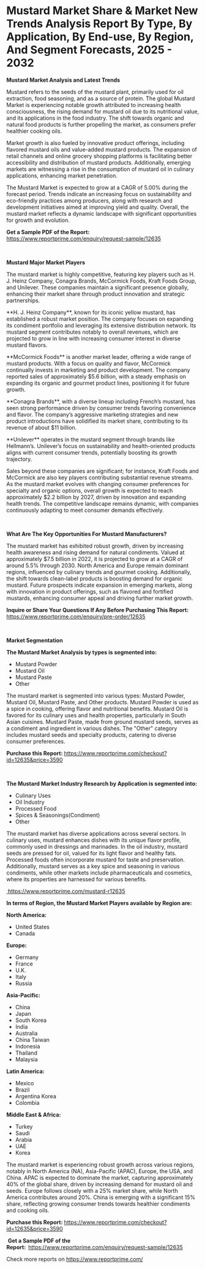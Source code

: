 <p><h1>Mustard Market Share & Market New Trends Analysis Report By Type, By Application, By End-use, By Region, And Segment Forecasts, 2025 - 2032</h1></p><p><strong>Mustard Market Analysis and Latest Trends</strong></p>
<p><p>Mustard refers to the seeds of the mustard plant, primarily used for oil extraction, food seasoning, and as a source of protein. The global Mustard Market is experiencing notable growth attributed to increasing health consciousness, the rising demand for mustard oil due to its nutritional value, and its applications in the food industry. The shift towards organic and natural food products is further propelling the market, as consumers prefer healthier cooking oils.</p><p>Market growth is also fueled by innovative product offerings, including flavored mustard oils and value-added mustard products. The expansion of retail channels and online grocery shopping platforms is facilitating better accessibility and distribution of mustard products. Additionally, emerging markets are witnessing a rise in the consumption of mustard oil in culinary applications, enhancing market penetration.</p><p>The Mustard Market is expected to grow at a CAGR of 5.00% during the forecast period. Trends indicate an increasing focus on sustainability and eco-friendly practices among producers, along with research and development initiatives aimed at improving yield and quality. Overall, the mustard market reflects a dynamic landscape with significant opportunities for growth and evolution.</p></p>
<p><strong>Get a Sample PDF of the Report:&nbsp;</strong> <a href="https://www.reportprime.com/enquiry/request-sample/12635?utm_campaign=2442&utm_medium=2&utm_source=Github&utm_content=ia&utm_term=19032025&utm_id=mustard">https://www.reportprime.com/enquiry/request-sample/12635</a></p>
<p>&nbsp;</p>
<p><strong>Mustard Major Market Players</strong></p>
<p><p>The mustard market is highly competitive, featuring key players such as H. J. Heinz Company, Conagra Brands, McCormick Foods, Kraft Foods Group, and Unilever. These companies maintain a significant presence globally, enhancing their market share through product innovation and strategic partnerships.</p><p>**H. J. Heinz Company**, known for its iconic yellow mustard, has established a robust market position. The company focuses on expanding its condiment portfolio and leveraging its extensive distribution network. Its mustard segment contributes notably to overall revenues, which are projected to grow in line with increasing consumer interest in diverse mustard flavors.</p><p>**McCormick Foods** is another market leader, offering a wide range of mustard products. With a focus on quality and flavor, McCormick continually invests in marketing and product development. The company reported sales of approximately $5.6 billion, with a steady emphasis on expanding its organic and gourmet product lines, positioning it for future growth.</p><p>**Conagra Brands**, with a diverse lineup including French’s mustard, has seen strong performance driven by consumer trends favoring convenience and flavor. The company’s aggressive marketing strategies and new product introductions have solidified its market share, contributing to its revenue of about $11 billion.</p><p>**Unilever** operates in the mustard segment through brands like Hellmann’s. Unilever’s focus on sustainability and health-oriented products aligns with current consumer trends, potentially boosting its growth trajectory.</p><p>Sales beyond these companies are significant; for instance, Kraft Foods and McCormick are also key players contributing substantial revenue streams. As the mustard market evolves with changing consumer preferences for specialty and organic options, overall growth is expected to reach approximately $2.2 billion by 2027, driven by innovation and expanding health trends. The competitive landscape remains dynamic, with companies continuously adapting to meet consumer demands effectively.</p></p>
<p>&nbsp;</p>
<p><strong>What Are The Key Opportunities For Mustard Manufacturers?</strong></p>
<p><p>The mustard market has exhibited robust growth, driven by increasing health awareness and rising demand for natural condiments. Valued at approximately $7.5 billion in 2022, it is projected to grow at a CAGR of around 5.5% through 2030. North America and Europe remain dominant regions, influenced by culinary trends and gourmet cooking. Additionally, the shift towards clean-label products is boosting demand for organic mustard. Future prospects indicate expansion in emerging markets, along with innovation in product offerings, such as flavored and fortified mustards, enhancing consumer appeal and driving further market growth.</p></p>
<p><strong>Inquire or Share Your Questions If Any Before Purchasing This Report:</strong> <a href="https://www.reportprime.com/enquiry/pre-order/12635?utm_campaign=2442&utm_medium=2&utm_source=Github&utm_content=ia&utm_term=19032025&utm_id=mustard">https://www.reportprime.com/enquiry/pre-order/12635</a></p>
<p>&nbsp;</p>
<p><strong>Market Segmentation</strong></p>
<p><strong>The Mustard Market Analysis by types is segmented into:</strong></p>
<p><ul><li>Mustard Powder</li><li>Mustard Oil</li><li>Mustard Paste</li><li>Other</li></ul></p>
<p><p>The mustard market is segmented into various types: Mustard Powder, Mustard Oil, Mustard Paste, and Other products. Mustard Powder is used as a spice in cooking, offering flavor and nutritional benefits. Mustard Oil is favored for its culinary uses and health properties, particularly in South Asian cuisines. Mustard Paste, made from ground mustard seeds, serves as a condiment and ingredient in various dishes. The "Other" category includes mustard seeds and specialty products, catering to diverse consumer preferences.</p></p>
<p><strong>Purchase this Report:&nbsp;</strong><a href="https://www.reportprime.com/checkout?id=12635&price=3590&utm_campaign=2442&utm_medium=2&utm_source=Github&utm_content=ia&utm_term=19032025&utm_id=mustard">https://www.reportprime.com/checkout?id=12635&price=3590</a></p>
<p>&nbsp;</p>
<p><strong>The Mustard Market Industry Research by Application is segmented into:</strong></p>
<p><ul><li>Culinary Uses</li><li>Oil Industry</li><li>Processed Food</li><li>Spices & Seasonings(Condiment)</li><li>Other</li></ul></p>
<p><p>The mustard market has diverse applications across several sectors. In culinary uses, mustard enhances dishes with its unique flavor profile, commonly used in dressings and marinades. In the oil industry, mustard seeds are pressed for oil, valued for its light flavor and healthy fats. Processed foods often incorporate mustard for taste and preservation. Additionally, mustard serves as a key spice and seasoning in various condiments, while other markets include pharmaceuticals and cosmetics, where its properties are harnessed for various benefits.</p></p>
<p><a href="https://www.reportprime.com/mustard-r12635?utm_campaign=2442&utm_medium=2&utm_source=Github&utm_content=ia&utm_term=19032025&utm_id=mustard">&nbsp;https://www.reportprime.com/mustard-r12635</a></p>
<p><strong>In terms of Region, the Mustard Market Players available by Region are:</strong></p>
<p>
    <p> <strong> North America: </strong>
        <ul>
            <li>United States</li>
            <li>Canada</li>
        </ul>
        </p> 
    <p> <strong> Europe: </strong>
        <ul>
            <li>Germany</li>
            <li>France</li>
            <li>U.K.</li>
            <li>Italy</li>
            <li>Russia</li>
        </ul>
        </p> 
    <p> <strong> Asia-Pacific: </strong>
        <ul>
            <li>China</li>
            <li>Japan</li>
            <li>South Korea</li>
            <li>India</li>
            <li>Australia</li>
            <li>China Taiwan</li>
            <li>Indonesia</li>
            <li>Thailand</li>
            <li>Malaysia</li>
        </ul>
        </p> 
    <p> <strong> Latin America: </strong>
        <ul>
            <li>Mexico</li>
            <li>Brazil</li>
            <li>Argentina Korea</li>
            <li>Colombia</li>
        </ul>
        </p> 
    <p> <strong> Middle East & Africa: </strong>
        <ul>
            <li>Turkey</li>
            <li>Saudi</li>
            <li>Arabia</li>
            <li>UAE</li>
            <li>Korea</li>
        </ul>
    </p>
    </p>
<p><p>The mustard market is experiencing robust growth across various regions, notably in North America (NA), Asia-Pacific (APAC), Europe, the USA, and China. APAC is expected to dominate the market, capturing approximately 40% of the global share, driven by increasing demand for mustard oil and seeds. Europe follows closely with a 25% market share, while North America contributes around 20%. China is emerging with a significant 15% share, reflecting growing consumer trends towards healthier condiments and cooking oils.</p></p>
<p><strong>Purchase this Report: </strong><a href="https://www.reportprime.com/checkout?id=12635&price=3590&utm_campaign=2442&utm_medium=2&utm_source=Github&utm_content=ia&utm_term=19032025&utm_id=mustard">https://www.reportprime.com/checkout?id=12635&price=3590</a></p>
<p>&nbsp;<strong>Get a Sample PDF of the Report:&nbsp;&nbsp;</strong><a href="https://www.reportprime.com/enquiry/request-sample/12635?utm_campaign=2442&utm_medium=2&utm_source=Github&utm_content=ia&utm_term=19032025&utm_id=mustard">https://www.reportprime.com/enquiry/request-sample/12635</a></p>
<p><strong></strong></p>
<p>Check more reports on <a href="https://www.reportprime.com/?utm_campaign=2442&utm_medium=2&utm_source=Github&utm_content=ia&utm_term=19032025&utm_id=mustard">https://www.reportprime.com/</a></p>